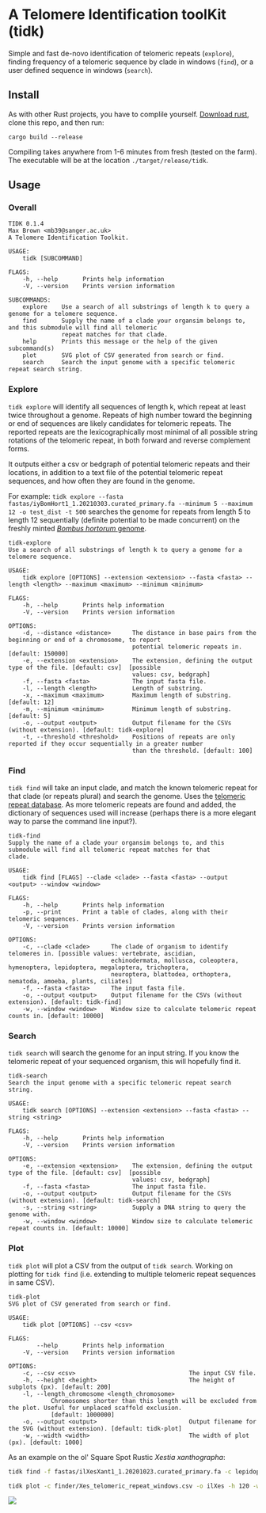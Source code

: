 # A Telomere Identification toolKit (tidk)

Simple and fast de-novo identification of telomeric repeats (`explore`), finding frequency of a telomeric sequence by clade in windows (`find`), or a user defined sequence in windows (`search`).

## Install

As with other Rust projects, you have to complile yourself. <a href="https://www.rust-lang.org/tools/install">Download rust</a>, clone this repo, and then run:

`cargo build --release`

Compiling takes anywhere from 1-6 minutes from fresh (tested on the farm). The executable will be at the location `./target/release/tidk`.

## Usage

### Overall

```
TIDK 0.1.4
Max Brown <mb39@sanger.ac.uk>
A Telomere Identification Toolkit.

USAGE:
    tidk [SUBCOMMAND]

FLAGS:
    -h, --help       Prints help information
    -V, --version    Prints version information

SUBCOMMANDS:
    explore    Use a search of all substrings of length k to query a genome for a telomere sequence.
    find       Supply the name of a clade your organsim belongs to, and this submodule will find all telomeric
               repeat matches for that clade.
    help       Prints this message or the help of the given subcommand(s)
    plot       SVG plot of CSV generated from search or find.
    search     Search the input genome with a specific telomeric repeat search string.
```

### Explore 

`tidk explore` will identify all sequences of length k, which repeat at least twice throughout a genome. Repeats of high number toward the beginning or end of sequences are likely candidates for telomeric repeats. The reported repeats are the lexicographically most minimal of all possible string rotations of the telomeric repeat, in both forward and reverse complement forms.

It outputs either a csv or bedgraph of potential telomeric repeats and their locations, in addition to a text file of the potential telomeric repeat sequences, and how often they are found in the genome.

For example:
`tidk explore --fasta fastas/iyBomHort1_1.20210303.curated_primary.fa --minimum 5 --maximum 12 -o test_dist -t 500` searches the genome for repeats from length 5 to length 12 sequentially (definite potential to be made concurrent) on the freshly minted <a href="https://www.ebi.ac.uk/ena/browser/view/PRJEB43539"><i>Bombus hortorum</i> genome</a>.

```
tidk-explore
Use a search of all substrings of length k to query a genome for a telomere sequence.

USAGE:
    tidk explore [OPTIONS] --extension <extension> --fasta <fasta> --length <length> --maximum <maximum> --minimum <minimum>

FLAGS:
    -h, --help       Prints help information
    -V, --version    Prints version information

OPTIONS:
    -d, --distance <distance>      The distance in base pairs from the beginning or end of a chromosome, to report
                                   potential telomeric repeats in. [default: 150000]
    -e, --extension <extension>    The extension, defining the output type of the file. [default: csv]  [possible
                                   values: csv, bedgraph]
    -f, --fasta <fasta>            The input fasta file.
    -l, --length <length>          Length of substring.
    -x, --maximum <maximum>        Maximum length of substring. [default: 12]
    -m, --minimum <minimum>        Minimum length of substring. [default: 5]
    -o, --output <output>          Output filename for the CSVs (without extension). [default: tidk-explore]
    -t, --threshold <threshold>    Positions of repeats are only reported if they occur sequentially in a greater number
                                   than the threshold. [default: 100]
```

### Find

`tidk find` will take an input clade, and match the known telomeric repeat for that clade (or repeats plural) and search the genome. Uses the <a href="http://telomerase.asu.edu/sequences_telomere.html">telomeric repeat database</a>. As more telomeric repeats are found and added, the dictionary of sequences used will increase (perhaps there is a more elegant way to parse the command line input?).

```
tidk-find
Supply the name of a clade your organsim belongs to, and this submodule will find all telomeric repeat matches for that
clade.

USAGE:
    tidk find [FLAGS] --clade <clade> --fasta <fasta> --output <output> --window <window>

FLAGS:
    -h, --help       Prints help information
    -p, --print      Print a table of clades, along with their telomeric sequences.
    -V, --version    Prints version information

OPTIONS:
    -c, --clade <clade>      The clade of organism to identify telomeres in. [possible values: vertebrate, ascidian,
                             echinodermata, mollusca, coleoptera, hymenoptera, lepidoptera, megaloptera, trichoptera,
                             neuroptera, blattodea, orthoptera, nematoda, amoeba, plants, ciliates]
    -f, --fasta <fasta>      The input fasta file.
    -o, --output <output>    Output filename for the CSVs (without extension). [default: tidk-find]
    -w, --window <window>    Window size to calculate telomeric repeat counts in. [default: 10000]
```

### Search

`tidk search` will search the genome for an input string. If you know the telomeric repeat of your sequenced organism, this will hopefully find it.

```
tidk-search
Search the input genome with a specific telomeric repeat search string.

USAGE:
    tidk search [OPTIONS] --extension <extension> --fasta <fasta> --string <string>

FLAGS:
    -h, --help       Prints help information
    -V, --version    Prints version information

OPTIONS:
    -e, --extension <extension>    The extension, defining the output type of the file. [default: csv]  [possible
                                   values: csv, bedgraph]
    -f, --fasta <fasta>            The input fasta file.
    -o, --output <output>          Output filename for the CSVs (without extension). [default: tidk-search]
    -s, --string <string>          Supply a DNA string to query the genome with.
    -w, --window <window>          Window size to calculate telomeric repeat counts in. [default: 10000]
```

### Plot

`tidk plot` will plot a CSV from the output of `tidk search`. Working on plotting for `tidk find` (i.e. extending to multiple telomeric repeat sequences in same CSV).

```
tidk-plot
SVG plot of CSV generated from search or find.

USAGE:
    tidk plot [OPTIONS] --csv <csv>

FLAGS:
        --help       Prints help information
    -V, --version    Prints version information

OPTIONS:
    -c, --csv <csv>                                The input CSV file.
    -h, --height <height>                          The height of subplots (px). [default: 200]
    -l, --length_chromosome <length_chromosome>
            Chromosomes shorter than this length will be excluded from the plot. Useful for unplaced scaffold exclusion.
            [default: 1000000]
    -o, --output <output>                          Output filename for the SVG (without extension). [default: tidk-plot]
    -w, --width <width>                            The width of plot (px). [default: 1000]
```

As an example on the ol' Square Spot Rustic <i>Xestia xanthographa</i>:

```bash
tidk find -f fastas/ilXesXant1_1.20201023.curated_primary.fa -c lepidoptera -o Xes

tidk plot -c finder/Xes_telomeric_repeat_windows.csv -o ilXes -h 120 -w 800
```
<img src="./ilXes.svg">

